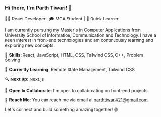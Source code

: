 ### Hi there, I'm Parth Tiwari! 👋

👨‍💻 React Developer | 🎓 MCA Student | 🌱 Quick Learner

I am currently pursuing my Master's in Computer Applications from University School of Information, Communication and Technology. I have a keen interest in front-end technologies and am continuously learning and exploring new concepts.

🚀 **Skills**: React, JavaScript, HTML, CSS, Tailwind CSS, C++, Problem Solving

🌟 **Currently Learning**: Remote State Management, Tailwind CSS

🔍 **Next Up**: Next.js

💼 **Open to Collaborate**: I'm open to collaborating on front-end projects.

📧 **Reach Me**: You can reach me via email at [parthtiwari421@gmail.com](mailto:parthtiwari421@gmail.com)

Let's connect and build something amazing together! 😄

